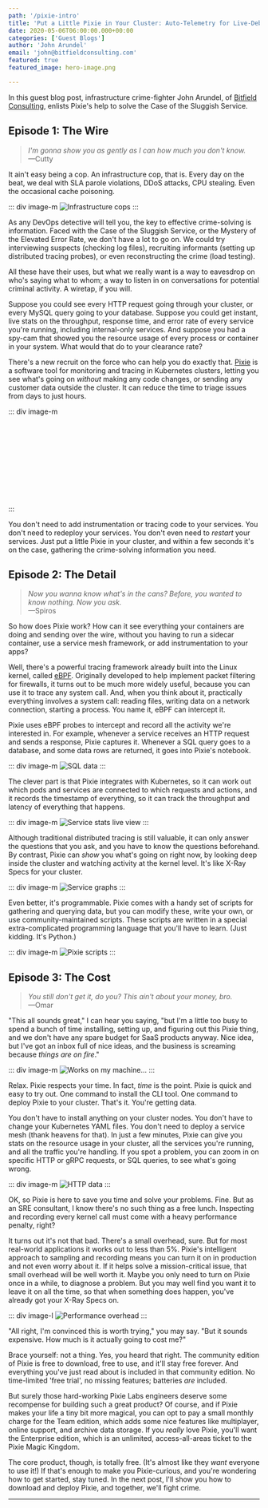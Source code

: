 ```yaml
---
path: '/pixie-intro'
title: 'Put a Little Pixie in Your Cluster: Auto-Telemetry for Live-Debugging Distributed Environments'
date: 2020-05-06T06:00:00.000+00:00
categories: ['Guest Blogs']
author: 'John Arundel'
email: 'john@bitfieldconsulting.com'
featured: true
featured_image: hero-image.png

---
```


In this guest blog post, infrastructure crime-fighter John Arundel, of [Bitfield Consulting](https://bitfieldconsulting.com), enlists Pixie's help to solve the Case of the Sluggish Service.

<!-- end -->

## Episode 1: The Wire

> *I'm gonna show you as gently as I can how much you don't know.*<br />
—Cutty

It ain't easy being a cop. An infrastructure cop, that is. Every day on the beat, we deal with SLA parole violations, DDoS attacks, CPU stealing. Even the occasional cache poisoning.

::: div image-m
![Infrastructure cops](./the-wire.png)
:::

As any DevOps detective will tell you, the key to effective crime-solving is information. Faced with the Case of the Sluggish Service, or the Mystery of the Elevated Error Rate, we don't have a lot to go on. We could try interviewing suspects (checking log files), recruiting informants (setting up distributed tracing probes), or even reconstructing the crime (load testing).

All these have their uses, but what we really want is a way to eavesdrop on who's saying what to whom; a way to listen in on conversations for potential criminal activity. A wiretap, if you will.

Suppose you could see every HTTP request going through your cluster, or every MySQL query going to your database. Suppose you could get instant, live stats on the throughput, response time, and error rate of every service you're running, including internal-only services. And suppose you had a spy-cam that showed you the resource usage of every process or container in your system. What would that do to your clearance rate?

There's a new recruit on the force who can help you do exactly that. [Pixie](https://docs.withpixie.ai/getting-started/what-is-pixie/) is a software tool for monitoring and tracing in Kubernetes clusters, letting you see what's going on _without_ making any code changes, or sending any customer data outside the cluster. It can reduce the time to triage issues from days to just hours.

::: div image-m

<svg title="CLI demo" src="cli-demo.svg" />

:::

You don't need to add instrumentation or tracing code to your services. You don't need to redeploy your services. You don't even need to _restart_ your services. Just put a little Pixie in your cluster, and within a few seconds it's on the case, gathering the crime-solving information you need.

## Episode 2: The Detail

> *Now you wanna know what's in the cans? Before, you wanted to know nothing. Now you ask.*<br />
—Spiros

So how does Pixie work? How can it see everything your containers are doing and sending over the wire, without you having to run a sidecar container, use a service mesh framework, or add instrumentation to your apps?

Well, there's a powerful tracing framework already built into the Linux kernel, called [eBPF](http://www.brendangregg.com/ebpf.html#eBPF). Originally developed to help implement packet filtering for firewalls, it turns out to be much more widely useful, because you can use it to trace any system call. And, when you think about it, practically everything involves a system call: reading files, writing data on a network connection, starting a process. You name it, eBPF can intercept it.

Pixie uses eBPF probes to intercept and record all the activity we're interested in. For example, whenever a service receives an HTTP request and sends a response, Pixie captures it. Whenever a SQL query goes to a database, and some data rows are returned, it goes into Pixie's notebook.

::: div image-m
![SQL data](./mysql-data.png)
:::

The clever part is that Pixie integrates with Kubernetes, so it can work out which pods and services are connected to which requests and actions, and it records the timestamp of everything, so it can track the throughput and latency of everything that happens.

::: div image-m
![Service stats live view](./service-stats.png)
:::

Although traditional distributed tracing is still valuable, it can only answer the questions that you ask, and you have to know the questions beforehand. By contrast, Pixie can _show_ you what's going on right now, by looking deep inside the cluster and watching activity at the kernel level. It's like X-Ray Specs for your cluster.

::: div image-m
![Service graphs](./service-graphs.png)
:::

Even better, it's programmable. Pixie comes with a handy set of scripts for gathering and querying data, but you can modify these, write your own, or use community-maintained scripts. These scripts are written in a special extra-complicated programming language that you'll have to learn. (Just kidding. It's Python.)

::: div image-m
![Pixie scripts](./pixie-script.png)
:::

## Episode 3: The Cost

> *You still don't get it, do you? This ain't about your money, bro.* <br />
—Omar

"This all sounds great," I can hear you saying, "but I'm a little too busy to spend a bunch of time installing, setting up, and figuring out this Pixie thing, and we don't have any spare budget for SaaS products anyway. Nice idea, but I've got an inbox full of nice ideas, and the business is screaming because _things are on fire_."

::: div image-m
![Works on my machine...](./works-on-my.png)
:::

Relax. Pixie respects your time. In fact, _time_ is the point. Pixie is quick and easy to try out. One command to install the CLI tool. One command to deploy Pixie to your cluster. That's it. You're getting data.

You don't have to install anything on your cluster nodes. You don't have to change your Kubernetes YAML files. You don't need to deploy a service mesh (thank heavens for that). In just a few minutes, Pixie can give you stats on the resource usage in your cluster, all the services you're running, and all the traffic you're handling. If you spot a problem, you can zoom in on specific HTTP or gRPC requests, or SQL queries, to see what's going wrong.

::: div image-m
![HTTP data](./http-data.png)
:::

OK, so Pixie is here to save you time and solve your problems. Fine. But as an SRE consultant, I know there's no such thing as a free lunch. Inspecting and recording every kernel call must come with a heavy performance penalty, right?

It turns out it's not that bad. There's a small overhead, sure. But for most real-world applications it works out to less than 5%. Pixie's intelligent approach to sampling and recording means you can turn it on in production and not even worry about it. If it helps solve a mission-critical issue, that small overhead will be well worth it. Maybe you only need to turn on Pixie once in a while, to diagnose a problem. But you may well find you want it to leave it on all the time, so that when something does happen, you've already got your X-Ray Specs on.

::: div image-l
![Performance overhead](./performance.png)
:::

"All right, I'm convinced this is worth trying," you may say. "But it sounds expensive. How much is it actually going to cost me?"

Brace yourself: not a thing. Yes, you heard that right. The community edition of Pixie is free to download, free to use, and it'll stay free forever. And everything you've just read about is included in that community edition. No time-limited 'free trial', no missing features; batteries _are_ included.

But surely those hard-working Pixie Labs engineers deserve some recompense for building such a great product? Of course, and if Pixie makes your life a tiny bit more magical, you can opt to pay a small monthly charge for the Team edition, which adds some nice features like multiplayer, online support, and archive data storage. If you _really_ love Pixie, you'll want the Enterprise edition, which is an unlimited, access-all-areas ticket to the Pixie Magic Kingdom.

The core product, though, is totally free. (It's almost like they _want_ everyone to use it!) If that's enough to make you Pixie-curious, and you're wondering how to get started, stay tuned. In the next post, I'll show you how to download and deploy Pixie, and together, we'll fight crime.

---------------------
